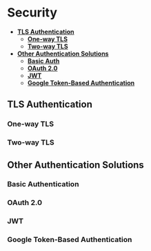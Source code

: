 # Security

- [**TLS Authentication**]()
   - [**One-way TLS**]()
   - [**Two-way TLS**]()
- [**Other Authentication Solutions**]()
   - [**Basic Auth**]()
   - [**OAuth 2.0**]()
   - [**JWT**]()
   - [**Google Token-Based Authentication**]()

## TLS Authentication
### One-way TLS
### Two-way TLS

## Other Authentication Solutions
### Basic Authentication
### OAuth 2.0
### JWT
### Google Token-Based Authentication
